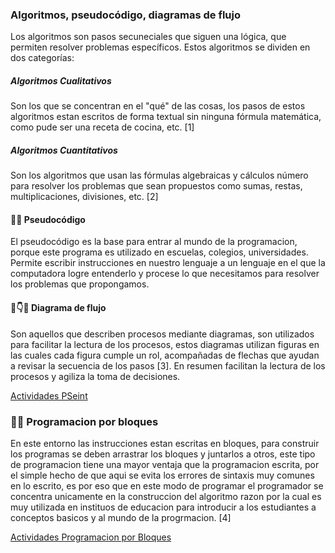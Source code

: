 ### Algoritmos, pseudocódigo, diagramas de flujo

Los algoritmos son pasos secuneciales que siguen una lógica, que permiten resolver problemas específicos.
Estos algoritmos se dividen en dos categorías: 

##### Algoritmos Cualitativos

Son los que se concentran en el "qué" de las cosas, los pasos de estos algoritmos estan escritos de forma textual sin ninguna fórmula matemática, como pude ser una receta de cocina, etc. [1]

##### Algoritmos Cuantitativos

Son los algoritmos que usan las fórmulas algebraicas y cálculos número para resolver los problemas que sean propuestos como sumas, restas, multiplicaciones, divisiones, etc. [2]

#### 📝🧠 Pseudocódigo 

El pseudocódigo es la base para entrar al mundo de la programacion, porque este programa es utilizado en escuelas, colegios, universidades. Permite escribir instrucciones en nuestro lenguaje a un lenguaje en el que la computadora logre entenderlo y procese lo que necesitamos para resolver los problemas que propongamos.

#### 💠👇🌊 Diagrama de flujo

Son aquellos que describen procesos mediante diagramas, son utilizados para facilitar la lectura de los procesos, estos diagramas utilizan figuras en las cuales cada figura cumple un rol, acompañadas de flechas que ayudan a revisar la secuencia de los pasos [3]. En resumen facilitan la lectura de los procesos y agiliza la toma de decisiones. 

[Actividades PSeint](https://drive.google.com/drive/folders/1aj-N0Kdkn8663RM6WMKmjRyrH-XSmp0f?usp=sharing)

### 🦺🧱 Programacion por bloques 

En este entorno las instrucciones estan escritas en bloques, para construir los programas se deben arrastrar los bloques y juntarlos a otros, este tipo de programacion tiene una mayor ventaja que la programacion escrita, por el simple hecho de que aqui se evita los errores de sintaxis muy comunes en lo escrito, es por eso que en este modo de programar el programador se concentra unicamente en la construccion del algoritmo razon por la cual es muy utilizada en instituos de educacion para introducir a los estudiantes a conceptos basicos y al mundo de la progrmacion. [4]

[Actividades Programacion por Bloques](https://drive.google.com/drive/folders/1BkyhZvw1LZubSUEDsrqpakbkp0FwE_FZ?usp=sharing)
